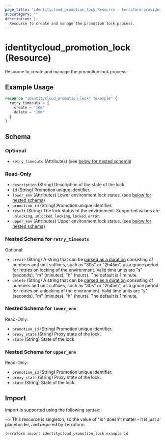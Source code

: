 ```yaml
---
page_title: "identitycloud_promotion_lock Resource - terraform-provider-identitycloud"
subcategory: ""
description: |-
  Resource to create and manage the promotion lock process.
---
```


# identitycloud_promotion_lock (Resource)

Resource to create and manage the promotion lock process.

## Example Usage

```terraform
resource "identitycloud_promotion_lock" "example" {
  retry_timeouts = {
    create = "10m"
    delete = "10m"
  }
}
```

<!-- schema generated by tfplugindocs -->
## Schema

### Optional

- `retry_timeouts` (Attributes) (see [below for nested schema](#nestedatt--retry_timeouts))

### Read-Only

- `description` (String) Description of the state of the lock.
- `id` (String) Promotion unique identifier.
- `lower_env` (Attributes) Lower environment lock status. (see [below for nested schema](#nestedatt--lower_env))
- `promotion_id` (String) Promotion unique identifier.
- `result` (String) The lock status of the environment. Supported values are `unlocking`, `unlocked`, `locking`, `locked`, `error`.
- `upper_env` (Attributes) Upper environment lock status. (see [below for nested schema](#nestedatt--upper_env))

<a id="nestedatt--retry_timeouts"></a>
### Nested Schema for `retry_timeouts`

Optional:

- `create` (String) A string that can be [parsed as a duration](https://pkg.go.dev/time#ParseDuration) consisting of numbers and unit suffixes, such as "30s" or "2h45m", as a grace period for retries on locking of the environment. Valid time units are "s" (seconds), "m" (minutes), "h" (hours). The default is 1 minute.
- `delete` (String) A string that can be [parsed as a duration](https://pkg.go.dev/time#ParseDuration) consisting of numbers and unit suffixes, such as "30s" or "2h45m", as a grace period for retries on unlocking of the environment. Valid time units are "s" (seconds), "m" (minutes), "h" (hours). The default is 1 minute.


<a id="nestedatt--lower_env"></a>
### Nested Schema for `lower_env`

Read-Only:

- `promotion_id` (String) Promotion unique identifier.
- `proxy_state` (String) Proxy state of the lock.
- `state` (String) State of the lock.


<a id="nestedatt--upper_env"></a>
### Nested Schema for `upper_env`

Read-Only:

- `promotion_id` (String) Promotion unique identifier.
- `proxy_state` (String) Proxy state of the lock.
- `state` (String) State of the lock.

## Import

Import is supported using the following syntax:

~> This resource is singleton, so the value of "id" doesn't matter - it is just a placeholder, and required by Terraform

```shell
terraform import identitycloud_promotion_lock.example id
```